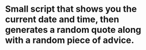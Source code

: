 # Small script that shows you the current date and time, then generates a random quote along with a random piece of advice.

